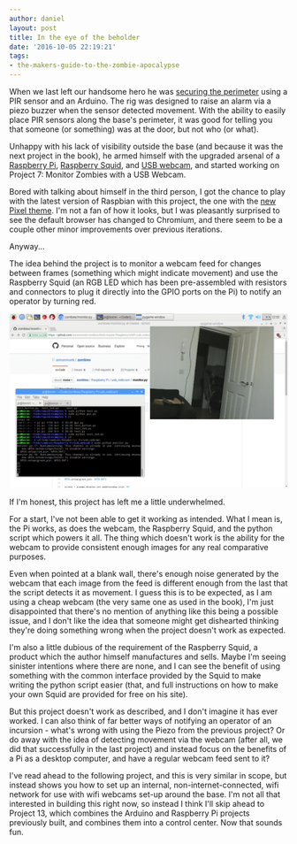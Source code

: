 ```yaml
---
author: daniel
layout: post
title: In the eye of the beholder
date: '2016-10-05 22:19:21'
tags:
- the-makers-guide-to-the-zombie-apocalypse
---
```


When we last left our handsome hero he was [securing the perimeter](/2016/10/01/securing-the-perimeter/) using a PIR sensor and an Arduino. The rig was designed to raise an alarm via a piezo buzzer when the sensor detected movement. With the ability to easily place PIR sensors along the base's perimeter, it was good for telling you that someone (or something) was at the door, but not who (or what).

Unhappy with his lack of visibility outside the base (and because it was the next project in the book), he armed himself with the upgraded arsenal of a [Raspberry Pi](http://amzn.to/2dL9xqJ), [Raspberry Squid](http://amzn.to/2dw9EaG), and [USB webcam](http://amzn.to/2dSFYYn), and started working on Project 7: Monitor Zombies with a USB Webcam.

Bored with talking about himself in the third person, I got the chance to play with the latest version of Raspbian with this project, the one with the [new Pixel theme](https://www.raspberrypi.org/blog/introducing-pixel/). I'm not a fan of how it looks, but I was pleasantly surprised to see the default browser has changed to Chromium, and there seem to be a couple other minor improvements over previous iterations.

Anyway...

The idea behind the project is to monitor a webcam feed for changes between frames (something which might indicate movement) and use the Raspberry Squid (an RGB LED which has been pre-assembled with resistors and connectors to plug it directly into the GPIO ports on the Pi) to notify an operator by turning red.

![](/assets/img/2016/10/2016-10-05-220239_1440x900_scrot.png)

If I'm honest, this project has left me a little underwhelmed.

For a start, I've not been able to get it working as intended. What I mean is, the Pi works, as does the webcam, the Raspberry Squid, and the python script which powers it all. The thing which doesn't work is the ability for the webcam to provide consistent enough images for any real comparative purposes.

Even when pointed at a blank wall, there's enough noise generated by the webcam that each image from the feed is different enough from the last that the script detects it as movement. I guess this is to be expected, as I am using a cheap webcam (the very same one as used in the book), I'm just disappointed that there's no mention of anything like this being a possible issue, and I don't like the idea that someone might get dishearted thinking they're doing something wrong when the project doesn't work as expected.

I'm also a little dubious of the requirement of the Raspberry Squid, a product which the author himself manufactures and sells. Maybe I'm seeing sinister intentions where there are none, and I can see the benefit of using something with the common interface provided by the Squid to make writing the python script easier (that, and full instructions on how to make your own Squid are provided for free on his site).

But this project doesn't work as described, and I don't imagine it has ever worked. I can also think of far better ways of notifying an operator of an incursion - what's wrong with using the Piezo from the previous project? Or do away with the idea of detecting movement via the webcam (after all, we did that successfully in the last project) and instead focus on the benefits of a Pi as a desktop computer, and have a regular webcam feed sent to it?

I've read ahead to the following project, and this is very similar in scope, but instead shows you how to set up an internal, non-internet-connected, wifi network for use with wifi webcams set-up around the base. I'm not all that interested in building this right now, so instead I think I'll skip ahead to Project 13, which combines the Arduino and Raspberry Pi projects previously built, and combines them into a control center. Now that sounds fun.
